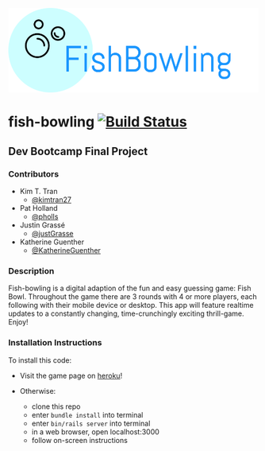 ![fish bowling logo](./app/assets/images/logo.png "Fish Bowling Logo")

# fish-bowling [![Build Status](https://travis-ci.org/sea-otters-2017/fish_bowling.svg?branch=master)](https://travis-ci.org/sea-otters-2017/fish_bowling)

## Dev Bootcamp Final Project

### Contributors

* Kim T. Tran
    * [@kimtran27](https://github.com/kimtran27)
* Pat Holland
    * [@pholls](https://github.com/pholls)
* Justin Grassé
    * [@justGrasse](https://github.com/justGrasse)
* Katherine Guenther
    * [@KatherineGuenther](https://github.com/KatherineGuenther)

### Description

Fish-bowling is a digital adaption of the fun and easy guessing game: Fish Bowl.  Throughout the game there are 3 rounds with 4 or more players, each following with their mobile device or desktop.  This app will feature realtime updates to a constantly changing, time-crunchingly exciting thrill-game.  Enjoy!

### Installation Instructions

To install this code:
* Visit the game page on [heroku](https://fish-bowling.herokuapp.com)!

* Otherwise:
    * clone this repo
    * enter `bundle install` into terminal
    * enter `bin/rails server` into terminal
    * in a web browser, open localhost:3000
    * follow on-screen instructions
